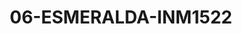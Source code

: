 ---
title: 06-ESMERALDA-INM1522
image: /v1543919832/viterbo/06-ESMERALDA-INM1522.jpg
brand: inmaculada
layout: vestito
---